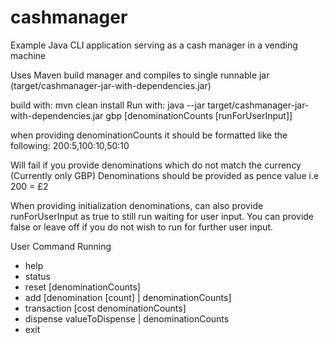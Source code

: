 # cashmanager
Example Java CLI application serving as a cash manager in a vending machine

Uses Maven build manager and compiles to single runnable jar (target/cashmanager-jar-with-dependencies.jar)

build with: mvn clean install
Run with: java --jar target/cashmanager-jar-with-dependencies.jar gbp [denominationCounts [runForUserInput]]

when providing denominationCounts it should be formatted like the following: 
200:5,100:10,50:10

Will fail if you provide denominations which do not match the currency (Currently only GBP)
Denominations should be provided as pence value i.e 200 = £2

When providing initialization denominations, can also provide runForUserInput as true to still run waiting for user input. You can provide false or leave off if you do not wish to run for further user input.

User Command Running
- help
- status
- reset [denominationCounts]
- add [denomination [count] | denominationCounts]
- transaction [cost denominationCounts]
- dispense valueToDispense | denominationCounts
- exit
